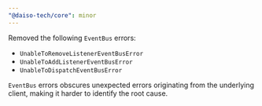 ```yaml
---
"@daiso-tech/core": minor
---
```


Removed the following `EventBus` errors:

- `UnableToRemoveListenerEventBusError`
- `UnableToAddListenerEventBusError`
- `UnableToDispatchEventBusError`

`EventBus` errors obscures unexpected errors originating from the underlying client, making it harder to identify the root cause.
